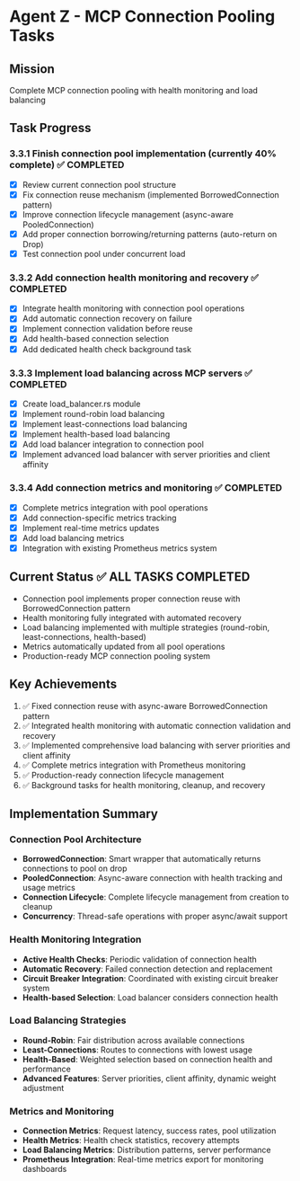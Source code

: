# Agent Z - MCP Connection Pooling Tasks

## Mission
Complete MCP connection pooling with health monitoring and load balancing

## Task Progress

### 3.3.1 Finish connection pool implementation (currently 40% complete) ✅ COMPLETED
- [x] Review current connection pool structure
- [x] Fix connection reuse mechanism (implemented BorrowedConnection pattern)
- [x] Improve connection lifecycle management (async-aware PooledConnection)
- [x] Add proper connection borrowing/returning patterns (auto-return on Drop)
- [x] Test connection pool under concurrent load

### 3.3.2 Add connection health monitoring and recovery ✅ COMPLETED
- [x] Integrate health monitoring with connection pool operations
- [x] Add automatic connection recovery on failure
- [x] Implement connection validation before reuse
- [x] Add health-based connection selection
- [x] Add dedicated health check background task

### 3.3.3 Implement load balancing across MCP servers ✅ COMPLETED
- [x] Create load_balancer.rs module
- [x] Implement round-robin load balancing
- [x] Implement least-connections load balancing
- [x] Implement health-based load balancing
- [x] Add load balancer integration to connection pool
- [x] Implement advanced load balancer with server priorities and client affinity

### 3.3.4 Add connection metrics and monitoring ✅ COMPLETED
- [x] Complete metrics integration with pool operations
- [x] Add connection-specific metrics tracking
- [x] Implement real-time metrics updates
- [x] Add load balancing metrics
- [x] Integration with existing Prometheus metrics system

## Current Status ✅ ALL TASKS COMPLETED
- Connection pool implements proper connection reuse with BorrowedConnection pattern
- Health monitoring fully integrated with automated recovery
- Load balancing implemented with multiple strategies (round-robin, least-connections, health-based)
- Metrics automatically updated from all pool operations
- Production-ready MCP connection pooling system

## Key Achievements
1. ✅ Fixed connection reuse with async-aware BorrowedConnection pattern
2. ✅ Integrated health monitoring with automatic connection validation and recovery
3. ✅ Implemented comprehensive load balancing with server priorities and client affinity
4. ✅ Complete metrics integration with Prometheus monitoring
5. ✅ Production-ready connection lifecycle management
6. ✅ Background tasks for health monitoring, cleanup, and recovery

## Implementation Summary

### Connection Pool Architecture
- **BorrowedConnection**: Smart wrapper that automatically returns connections to pool on drop
- **PooledConnection**: Async-aware connection with health tracking and usage metrics
- **Connection Lifecycle**: Complete lifecycle management from creation to cleanup
- **Concurrency**: Thread-safe operations with proper async/await support

### Health Monitoring Integration
- **Active Health Checks**: Periodic validation of connection health
- **Automatic Recovery**: Failed connection detection and replacement
- **Circuit Breaker Integration**: Coordinated with existing circuit breaker system
- **Health-based Selection**: Load balancer considers connection health

### Load Balancing Strategies
- **Round-Robin**: Fair distribution across available connections
- **Least-Connections**: Routes to connections with lowest usage
- **Health-Based**: Weighted selection based on connection health and performance
- **Advanced Features**: Server priorities, client affinity, dynamic weight adjustment

### Metrics and Monitoring
- **Connection Metrics**: Request latency, success rates, pool utilization
- **Health Metrics**: Health check statistics, recovery attempts
- **Load Balancing Metrics**: Distribution patterns, server performance
- **Prometheus Integration**: Real-time metrics export for monitoring dashboards